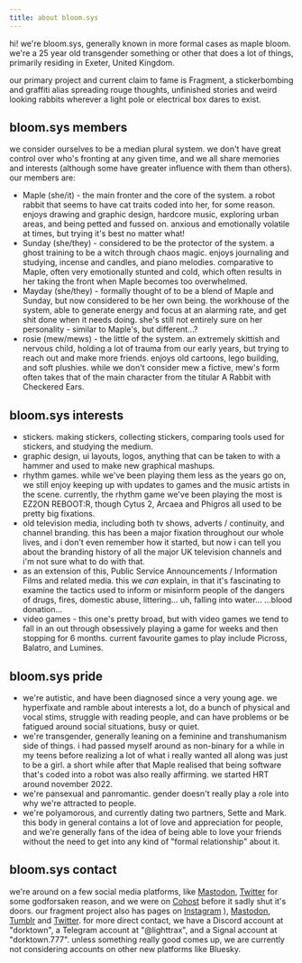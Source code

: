 ```yaml
---
title: about bloom.sys
---
```

hi! we're bloom.sys, generally known in more formal cases as maple bloom. we're a 25 year old transgender something or other that does a lot of things, primarily residing in Exeter, United Kingdom.

our primary project and current claim to fame is Fragment, a stickerbombing and graffiti alias spreading rouge thoughts, unfinished stories and weird looking rabbits wherever a light pole or electrical box dares to exist. 
## bloom.sys members
we consider ourselves to be a median plural system. we don't have great control over who's fronting at any given time, and we all share memories and interests (although some have greater influence with them than others). our members are:
- Maple (she/it) - the main fronter and the core of the system. a robot rabbit that seems to have cat traits coded into her, for some reason. enjoys drawing and graphic design, hardcore music, exploring urban areas, and being petted and fussed on. anxious and emotionally volatile at times, but trying it's best no matter what!
- Sunday (she/they) - considered to be the protector of the system. a ghost training to be a witch through chaos magic. enjoys journaling and studying, incense and candles, and piano melodies. comparative to Maple, often very emotionally stunted and cold, which often results in her taking the front when Maple becomes too overwhelmed. 
- Mayday (she/they) - formally thought of to be a blend of Maple and Sunday, but now considered to be her own being. the workhouse of the system, able to generate energy and focus at an alarming rate, and get shit done when it needs doing. she's still not entirely sure on her personality - similar to Maple's, but different...?
- rosie (mew/mews) - the little of the system. an extremely skittish and nervous child, holding a lot of trauma from our early years, but trying to reach out and make more friends. enjoys old cartoons, lego building, and soft plushies. while we don't consider mew a fictive, mew's form often takes that of the main character from the titular A Rabbit with Checkered Ears. 
## bloom.sys interests
- stickers. making stickers, collecting stickers, comparing tools used for stickers, and studying the medium. 
- graphic design, ui layouts, logos, anything that can be taken to with a hammer and used to make new graphical mashups. 
- rhythm games. while we've been playing them less as the years go on, we still enjoy keeping up with updates to games and the music artists in the scene. currently, the rhythm game we've been playing the most is EZ2ON REBOOT:R, though Cytus 2, Arcaea and Phigros all used to be pretty big fixations.
- old television media, including both tv shows, adverts / continuity, and channel branding. this has been a major fixation throughout our whole lives, and i don't even remember how it started, but now i can tell you about the branding history of all the major UK television channels and i'm not sure what to do with that.
- as an extension of this, Public Service Announcements / Information Films and related media. this we *can* explain, in that it's fascinating to examine the tactics used to inform or misinform people of the dangers of drugs, fires, domestic abuse, littering... uh, falling into water...   ...blood donation... 
- video games - this one's pretty broad, but with video games we tend to fall in an out through obsessively playing a game for weeks and then stopping for 6 months. current favourite games to play include Picross, Balatro, and Lumines. 
## bloom.sys pride
- we're autistic, and have been diagnosed since a very young age. we hyperfixate and ramble about interests a lot, do a bunch of physical and vocal stims, struggle with reading people, and can have problems or be fatigued around social situations, busy or quiet. 
- we're transgender, generally leaning on a feminine and transhumanism side of things. i had passed myself around as non-binary for a while in my teens before realizing a lot of what i really wanted all along was just to be a girl. a short while after that Maple realised that being software that's coded into a robot was also really affirming. we started HRT around november 2022. 
- we're pansexual and panromantic. gender doesn't really play a role into why we're attracted to people. 
- we're polyamorous, and currently dating two partners, Sette and Mark. this body in general contains a lot of love and appreciation for people, and we're generally fans of the idea of being able to love your friends without the need to get into any kind of "formal relationship" about it. 
## bloom.sys contact
we're around on a few social media platforms, like [Mastodon](https://preciouslittle.life/@maples), [Twitter](https://twitter.com/bloomdotsys) for some godforsaken reason, and we were on [Cohost](https://cohost.org/maple) before it sadly shut it's doors.
our fragment project also has pages on [Instagram](https://instagram.com/brittleshard) ), [Mastodon](https://chitter.xyz/@fragment), [Tumblr](https://tumblr.com/brittleshard) and [Twitter](https://twitter.com/brittleshards). 
for more direct contact, we have a Discord account at "dorktown", a Telegram account at "@lighttrax", and a Signal account at "dorktown.777".
unless something really good comes up, we are currently not considering accounts on other new platforms like Bluesky.